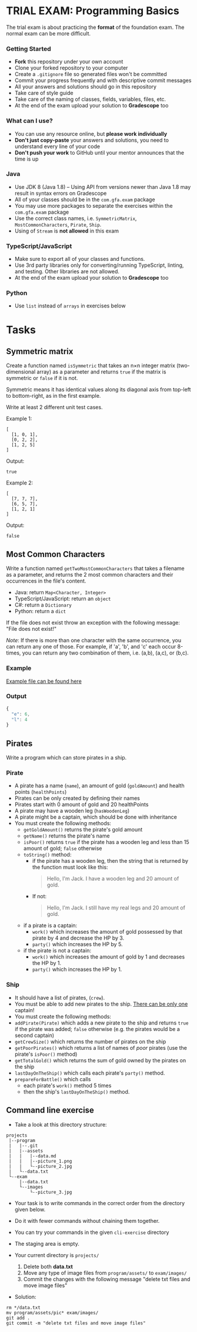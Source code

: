 # TRIAL EXAM: Programming Basics

The trial exam is about practicing the **format** of the foundation exam.
The normal exam can be more difficult.

### Getting Started
 
- **Fork** this repository under your own account
- Clone your forked repository to your computer
- Create a `.gitignore` file so generated files won't be committed
- Commit your progress frequently and with descriptive commit messages
- All your answers and solutions should go in this repository
- Take care of style guide
- Take care of the naming of classes, fields, variables, files, etc.
- At the end of the exam upload your solution to **Gradescope** too

### What can I use?

- You can use any resource online, but **please work individually**
- **Don't just copy-paste** your answers and solutions,
  you need to understand every line of your code
- **Don't push your work** to GitHub until your mentor announces
  that the time is up

### Java

- Use JDK 8 (Java 1.8) – Using API from versions newer than Java 1.8 may result in syntax errors on Gradescope 
- All of your classes should be in the `com.gfa.exam` package
- You may use more packages to separate the exercises within the `com.gfa.exam`
  package
- Use the correct class names, i.e. `SymmetricMatrix`, `MostCommonCharacters`, `Pirate`, `Ship`.  
- Using of `Stream` is **not allowed** in this exam

### TypeScript/JavaScript

- Make sure to export all of your classes and functions.
- Use 3rd party libraries only for converting/running TypeScript, linting, and testing.
Other libraries are not allowed.
- At the end of the exam upload your solution to **Gradescope** too

### Python

- Use `list` instead of `arrays` in exercises below

# Tasks

## Symmetric matrix

Create a function named `isSymmetric` 
that takes an n×n integer matrix (two-dimensional array) as a parameter
and returns `true` if the matrix is symmetric
or `false` if it is not.

Symmetric means it has identical values along its diagonal axis from top-left to bottom-right,
as in the first example.

Write at least 2 different unit test cases.

Example 1:

```
[
  [1, 0, 1],
  [0, 2, 2],
  [1, 2, 5]
]
```

Output:

```
true
```

Example 2:

```
[
  [7, 7, 7],
  [6, 5, 7],
  [1, 2, 1]
]
```

Output:

```
false
```

## Most Common Characters

Write a function named `getTwoMostCommonCharacters` that takes a filename as a parameter, and returns the 2 most common characters and their occurrences in the file's content.

- Java: return `Map<Character, Integer>`
- TypeScript/JavaScript: return an `object`
- C#: return a `Dictionary`
- Python: return a `dict`

If the file does not exist throw an exception with the following message:
"File does not exist!"

*Note*: If there is more than one character with the same occurrence, you can return any one of those. For example, if 'a', 'b', and 'c' each occur 8-times, you can return any two combination of them, i.e. (a,b), (a,c), or (b,c).

### Example

[Example file can be found here](./countchar.txt)

### Output

```js
{
  "e": 6,
  "l": 4
}
```

## Pirates
 
Write a program which can store pirates in a ship.

### Pirate
 
 - A pirate has a name (`name`), an amount of gold (`goldAmount`) and health points (`healthPoints`)
 - Pirates can be only created by defining their names
 - Pirates start with 0 amount of gold and 20 healthPoints
 - A pirate may have a wooden leg (`hasWoodenLeg`)
 - A pirate might be a captain, which should be done with inheritance
 - You must create the following methods:
   - `getGoldAmount()` returns the pirate's gold amount
   - `getName()` returns the pirate's name
   - `isPoor()` returns `true` if the pirate has a wooden leg and less than 15 amount of gold; `false` otherwise
   - `toString()` method:
     - if the pirate has a wooden leg, then the string that is returned by the function must look like this:
       > Hello, I'm Jack. I have a wooden leg and 20 amount of gold.
     - If not:
       > Hello, I'm Jack. I still have my real legs and 20 amount of gold.
   - if a pirate is a captain:
      - `work()` which increases the amount of gold possessed by that pirate by 4 and decrease the HP by 3.
      - `party()` which increases the HP by 5.
   - if the pirate is not a captain:
      - `work()` which increases the amount of gold by 1 and decreases the HP by 1.
      - `party()` which increases the HP by 1.

  
### Ship

 - It should have a list of pirates, (`crew`).
 - You must be able to add new pirates to the ship. [There can be only one](https://www.youtube.com/watch?v=ooN9xdAgi5w&t=29s) captain!
 - You must create the following methods:
 - `addPirate(Pirate)` which adds a new pirate to the ship and returns `true` if the pirate was added; 
 `false` otherwise (e.g. the pirates would be a second captain)
 - `getCrewSize()` which returns the number of pirates on the ship
 - `getPoorPirates()` which returns a list of names of *poor* pirates (use the pirate's `isPoor()` method)
 - `getTotalGold()` which returns the sum of gold owned by the pirates on the ship
 - `lastDayOnTheShip()` which calls each pirate's `party()` method.
 - `prepareForBattle()` which calls 
    - each pirate's `work()` method 5 times
    - then the ship's `lastDayOnTheShip()` method.

## Command line exercise

- Take a look at this directory structure:

```text
projects
 |--program
 |   |--.git
 |   |--assets
 |   |   |--data.md
 |   |   |--picture_1.png
 |   |   └--picture_2.jpg
 |   └--data.txt
 └--exam
     |--data.txt
     └--images
         └--picture_3.jpg
```

- Your task is to write commands in the correct order 
  from the directory given below.
- Do it with fewer commands without chaining them together.
- You can try your commands in the given `cli-exercise` directory
- The staging area is empty.
- Your current directory is `projects/`
  1. Delete both **data.txt**
  2. Move any type of image files from `program/assets/` to `exam/images/`
  3. Commit the changes with the following message "delete txt files and move image files"

- Solution:

````
rm */data.txt
mv program/assets/pic* exam/images/
git add .
git commit -m "delete txt files and move image files"
````